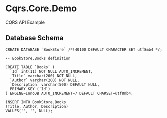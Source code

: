 # Cqrs.Core.Demo
CQRS API Example

## Database Schema

```
CREATE DATABASE `BookStore` /*!40100 DEFAULT CHARACTER SET utf8mb4 */;
```

```
-- BookStore.Books definition

CREATE TABLE `Books` (
  `Id` int(11) NOT NULL AUTO_INCREMENT,
  `Title` varchar(200) NOT NULL,
  `Author` varchar(200) NOT NULL,
  `Description` varchar(500) DEFAULT NULL,
  PRIMARY KEY (`Id`)
) ENGINE=InnoDB AUTO_INCREMENT=7 DEFAULT CHARSET=utf8mb4;
```

```
INSERT INTO BookStore.Books
(Title, Author, Description)
VALUES('', '', NULL);
```
